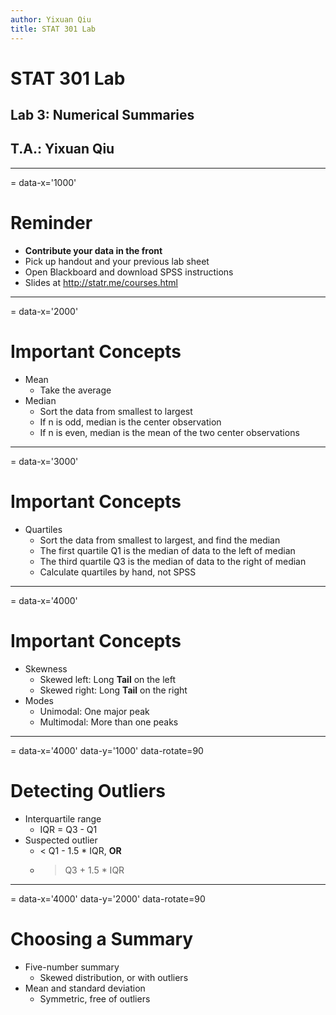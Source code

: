 ```yaml
---
author: Yixuan Qiu
title: STAT 301 Lab
---
```

# STAT 301 Lab
## Lab 3: Numerical Summaries
## T.A.: Yixuan Qiu



---
= data-x='1000'
# Reminder
- **Contribute your data in the front**
- Pick up handout and your previous lab sheet
- Open Blackboard and download SPSS instructions
- Slides at http://statr.me/courses.html



---
= data-x='2000'
# Important Concepts
- Mean
  - Take the average
- Median
  - Sort the data from smallest to largest
  - If n is odd, median is the center observation
  - If n is even, median is the mean of the two center observations



---
= data-x='3000'
# Important Concepts
- Quartiles
  - Sort the data from smallest to largest, and find the median
  - The first quartile Q1 is the median of data to the left of median
  - The third quartile Q3 is the median of data to the right of median
  - Calculate quartiles by hand, not SPSS 



---
= data-x='4000'
# Important Concepts
- Skewness
  - Skewed left: Long **Tail** on the left
  - Skewed right: Long **Tail** on the right
- Modes
  - Unimodal: One major peak
  - Multimodal: More than one peaks



---
= data-x='4000' data-y='1000' data-rotate=90
# Detecting Outliers
- Interquartile range
  - IQR = Q3 - Q1
- Suspected outlier
  - < Q1 - 1.5 * IQR, **OR**
  - > Q3 + 1.5 * IQR



---
= data-x='4000' data-y='2000' data-rotate=90
# Choosing a Summary
- Five-number summary
  - Skewed distribution, or with outliers
- Mean and standard deviation
  - Symmetric, free of outliers

